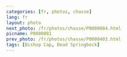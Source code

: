 ```yaml
---
categories: [fr, photos, chasse]
lang: fr
layout: photo
next_photo: /fr/photos/chasse/P0000084.html
picname: P0000081
prev_photo: /fr/photos/chasse/P0000403.html
tags: [Bishop Cap, Dead Springbock]
---
```

